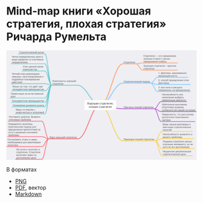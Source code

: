 # Mind-map книги «Хорошая стратегия, плохая стратегия» Ричарда Румельта

![Mind-map книги «Хорошая стратегия, плохая стратегия» Ричарда Румельта](/Хорошая%20стратегия%2C%20плохая%20стратегия/Хорошая%20стратегия%2C%20плохая%20стратегия.png)

В форматах

* [PNG](/Хорошая%20стратегия%2C%20плохая%20стратегия/Хорошая%20стратегия%2C%20плохая%20стратегия.png)
* [PDF](/Хорошая%20стратегия%2C%20плохая%20стратегия/Хорошая%20стратегия%2C%20плохая%20стратегия.pdf), вектор
* [Markdown](/Хорошая%20стратегия%2C%20плохая%20стратегия/Хорошая%20стратегия%2C%20плохая%20стратегия.md)

